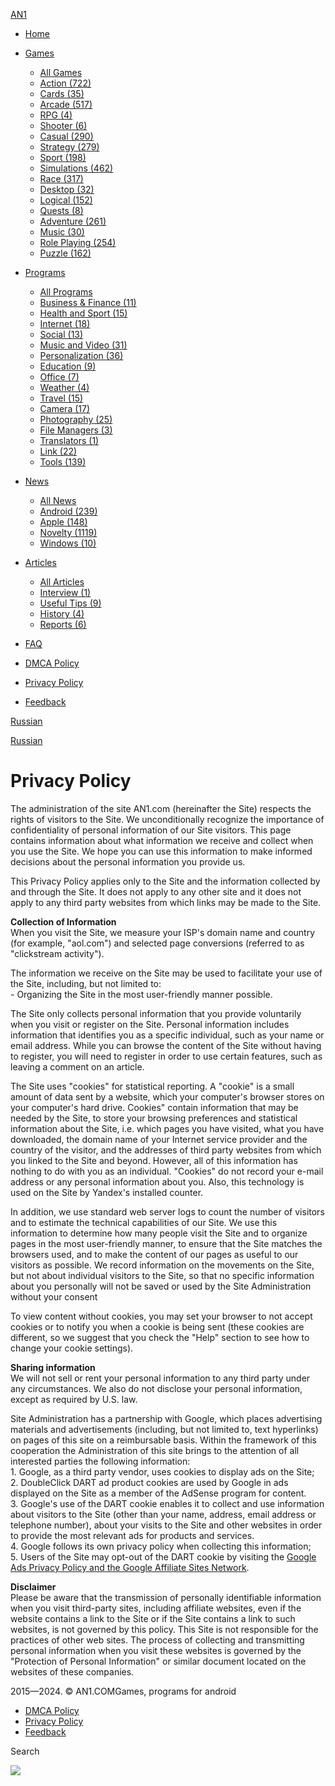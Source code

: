 [AN1](https://an1.com/ "An1")

* [Home](https://an1.com/)
* [Games](https://an1.com/games/)
    
    * [All Games](https://an1.com/games/)
    * [Action (722)](https://an1.com/games/action/)
    * [Cards (35)](https://an1.com/games/cards/)
    * [Arcade (517)](https://an1.com/games/arcade/)
    * [RPG (4)](https://an1.com/games/rpg/)
    * [Shooter (6)](https://an1.com/games/shooter/)
    * [Casual (290)](https://an1.com/games/casual/)
    * [Strategy (279)](https://an1.com/games/strategy/)
    * [Sport (198)](https://an1.com/games/sport/)
    * [Simulations (462)](https://an1.com/games/simulations/)
    * [Race (317)](https://an1.com/games/race/)
    * [Desktop (32)](https://an1.com/games/desktop/)
    * [Logical (152)](https://an1.com/games/logical/)
    * [Quests (8)](https://an1.com/games/quests/)
    * [Adventure (261)](https://an1.com/games/adventure/)
    * [Music (30)](https://an1.com/games/music/)
    * [Role Playing (254)](https://an1.com/games/role-playing/)
    * [Puzzle (162)](https://an1.com/games/puzzle/)
    
* [Programs](https://an1.com/programmy/)
    
    * [All Programs](https://an1.com/programmy/)
    * [Business & Finance (11)](https://an1.com/programmy/business-amp-finance/)
    * [Health and Sport (15)](https://an1.com/programmy/health-and-sport/)
    * [Internet (18)](https://an1.com/programmy/internet/)
    * [Social (13)](https://an1.com/programmy/social/)
    * [Music and Video (31)](https://an1.com/programmy/music-and-video/)
    * [Personalization (36)](https://an1.com/programmy/personalization/)
    * [Education (9)](https://an1.com/programmy/education/)
    * [Office (7)](https://an1.com/programmy/office/)
    * [Weather (4)](https://an1.com/programmy/weather/)
    * [Travel (15)](https://an1.com/programmy/travel/)
    * [Camera (17)](https://an1.com/programmy/camera/)
    * [Photography (25)](https://an1.com/programmy/photography/)
    * [File Managers (3)](https://an1.com/programmy/file-managers/)
    * [Translators (1)](https://an1.com/programmy/translators/)
    * [Link (22)](https://an1.com/programmy/link/)
    * [Tools (139)](https://an1.com/programmy/tools/)
    
* [News](https://an1.com/news/)
    
    * [All News](https://an1.com/news/)
    * [Android (239)](https://an1.com/news/android/)
    * [Apple (148)](https://an1.com/news/apple/)
    * [Novelty (1119)](https://an1.com/news/novelty/)
    * [Windows (10)](https://an1.com/news/windows/)
    
* [Articles](https://an1.com/articles/)
    
    * [All Articles](https://an1.com/articles/)
    * [Interview (1)](https://an1.com/articles/interview/)
    * [Useful Tips (9)](https://an1.com/articles/useful-tips/)
    * [History (4)](https://an1.com/articles/history/)
    * [Reports (6)](https://an1.com/articles/reports/)
    
* [FAQ](https://an1.com/faq.html)

* [DMCA Policy](https://an1.com/dmca.html)
* [Privacy Policy](https://an1.com/privacy-policy.html)
* [Feedback](https://an1.com/index.php?do=feedback)

[Russian](https://an1.com/ru/privacy-policy.html "Russian")

[](https://t.me/android1com)[](https://www.facebook.com/an1com)[](https://www.youtube.com/android1c)

[Russian](https://an1.com/ru/privacy-policy.html "Russian")

[](https://an1.com/)

Privacy Policy
==============

The administration of the site AN1.com (hereinafter the Site) respects the rights of visitors to the Site. We unconditionally recognize the importance of confidentiality of personal information of our Site visitors. This page contains information about what information we receive and collect when you use the Site. We hope you can use this information to make informed decisions about the personal information you provide us.  
  
This Privacy Policy applies only to the Site and the information collected by and through the Site. It does not apply to any other site and it does not apply to any third party websites from which links may be made to the Site.  
  
**Collection of Information**  
When you visit the Site, we measure your ISP's domain name and country (for example, "aol.com") and selected page conversions (referred to as "clickstream activity").  
  
The information we receive on the Site may be used to facilitate your use of the Site, including, but not limited to:  
\- Organizing the Site in the most user-friendly manner possible.  
  
The Site only collects personal information that you provide voluntarily when you visit or register on the Site. Personal information includes information that identifies you as a specific individual, such as your name or email address. While you can browse the content of the Site without having to register, you will need to register in order to use certain features, such as leaving a comment on an article.  
  
The Site uses "cookies" for statistical reporting. A "cookie" is a small amount of data sent by a website, which your computer's browser stores on your computer's hard drive. Cookies" contain information that may be needed by the Site, to store your browsing preferences and statistical information about the Site, i.e. which pages you have visited, what you have downloaded, the domain name of your Internet service provider and the country of the visitor, and the addresses of third party websites from which you linked to the Site and beyond. However, all of this information has nothing to do with you as an individual. "Cookies" do not record your e-mail address or any personal information about you. Also, this technology is used on the Site by Yandex's installed counter.  
  
In addition, we use standard web server logs to count the number of visitors and to estimate the technical capabilities of our Site. We use this information to determine how many people visit the Site and to organize pages in the most user-friendly manner, to ensure that the Site matches the browsers used, and to make the content of our pages as useful to our visitors as possible. We record information on the movements on the Site, but not about individual visitors to the Site, so that no specific information about you personally will not be saved or used by the Site Administration without your consent  
  
To view content without cookies, you may set your browser to not accept cookies or to notify you when a cookie is being sent (these cookies are different, so we suggest that you check the "Help" section to see how to change your cookie settings).  
  
**Sharing information**  
We will not sell or rent your personal information to any third party under any circumstances. We also do not disclose your personal information, except as required by U.S. law.  
  
Site Administration has a partnership with Google, which places advertising materials and advertisements (including, but not limited to, text hyperlinks) on pages of this site on a reimbursable basis. Within the framework of this cooperation the Administration of this site brings to the attention of all interested parties the following information:  
1\. Google, as a third party vendor, uses cookies to display ads on the Site;  
2\. DoubleClick DART ad product cookies are used by Google in ads displayed on the Site as a member of the AdSense program for content.  
3\. Google's use of the DART cookie enables it to collect and use information about visitors to the Site (other than your name, address, email address or telephone number), about your visits to the Site and other websites in order to provide the most relevant ads for products and services.  
4\. Google follows its own privacy policy when collecting this information;  
5\. Users of the Site may opt-out of the DART cookie by visiting the [Google Ads Privacy Policy and the Google Affiliate Sites Network](https://an1.com/engine/go.php?url=aHR0cHM6Ly9wb2xpY2llcy5nb29nbGUuY29tL3RlY2hub2xvZ2llcy9hZHM%3D).  
  
**Disclaimer**  
Please be aware that the transmission of personally identifiable information when you visit third-party sites, including affiliate websites, even if the website contains a link to the Site or if the Site contains a link to such websites, is not governed by this policy. This Site is not responsible for the practices of other web sites. The process of collecting and transmitting personal information when you visit these websites is governed by the "Protection of Personal Information" or similar document located on the websites of these companies.

[](https://an1.com/)2015—2024. © AN1.COMGames, programs for android

* [DMCA Policy](https://an1.com/dmca.html)
* [Privacy Policy](https://an1.com/privacy-policy.html)
* [Feedback](https://an1.com/index.php?do=feedback)

[](https://t.me/android1com)[](https://www.facebook.com/an1com)[](https://www.youtube.com/android1c)

Search

![](https://mc.yandex.ru/watch/31319133)